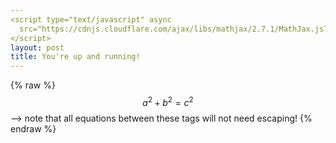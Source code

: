 ```yaml
---
<script type="text/javascript" async
  src="https://cdnjs.cloudflare.com/ajax/libs/mathjax/2.7.1/MathJax.js?config=TeX-MML-AM_CHTML">
</script>
layout: post
title: You're up and running!
---
```


{% raw %}
  $$a^2 + b^2 = c^2$$ --> note that all equations between these tags will not need escaping! 
 {% endraw %}
